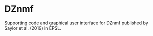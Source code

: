 # DZnmf
Supporting code and graphical user interface for DZnmf published by Saylor et al. (2019) in EPSL.

